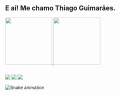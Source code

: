 ## E aí! Me chamo Thiago Guimarães.

<p align="center"><div style="align: center">
  <a href="https://github.com/ThiagoGTH">
  <img height="150em" src="https://github-readme-stats.vercel.app/api?username=ThiagoGTH&show_icons=true&theme=dracula&include_all_commits=true&count_private=true"/>
  <img height="150em" src="https://github-readme-stats.vercel.app/api/top-langs/?username=ThiagoGTH&layout=compact&langs_count=7&theme=dracula"/>
</div></p>
  
  ##
 
<p align="center"><div> 
  <a href="https://instagram.com/thiargor" target="_blank"><img src="https://img.shields.io/badge/Instagram-E4405F?style=for-the-badge&logo=instagram&logoColor=white" target="_blank"></a>
 	<a href = "mailto:thiagohomem@id.uff.br"><img src="https://img.shields.io/badge/Gmail-D14836?style=for-the-badge&logo=gmail&logoColor=white" target="_blank"></a>
  <a href="https://www.linkedin.com/in/ThiagoGTH/" target="_blank"><img src="https://img.shields.io/badge/LinkedIn-0077B5?style=for-the-badge&logo=linkedin&logoColor=white" target="_blank"></a> 

  ![Snake animation](https://github.com/ThiagoGTH/Thiago/github-contribution-grid-snake.svg)
  
  </div></p>
